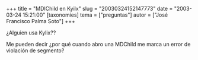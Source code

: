 +++
title = "MDIChild en Kyilx"
slug = "20030324152147773"
date = "2003-03-24 15:21:00"
[taxonomies]
tema = ["preguntas"]
autor = ["José Francisco Palma Soto"]
+++

¿Alguien usa Kylix??

Me pueden decir ¿por qué cuando abro una MDChild me marca un error de
violación de segmento?

